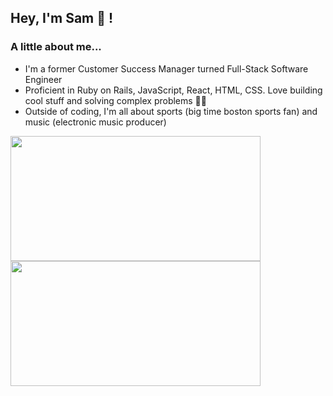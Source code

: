 <h2>Hey, I'm Sam 👋 !</h1>

<h3>A little about me...</h3>

* I'm a former Customer Success Manager turned Full-Stack Software Engineer
* Proficient in Ruby on Rails, JavaScript, React, HTML, CSS. Love building cool stuff and solving complex problems 👨‍💻
* Outside of coding, I'm all about sports (big time boston sports fan) and music (electronic music producer) 

<a href="https://github.com/anuraghazra/github-readme-stats">
  <img height=200 width=400 align="center" src="https://github-readme-stats.vercel.app/api?username=sfwells0518&theme=vue-dark" />
</a>
<a href="https://github.com/anuraghazra/convoychat">
  <img height=200 width=400 align="center" src="https://github-readme-stats.vercel.app/api/top-langs?username=sfwells0518&theme=vue-dark&layout=compact&langs_count=8&card_width=320" />
</a>

